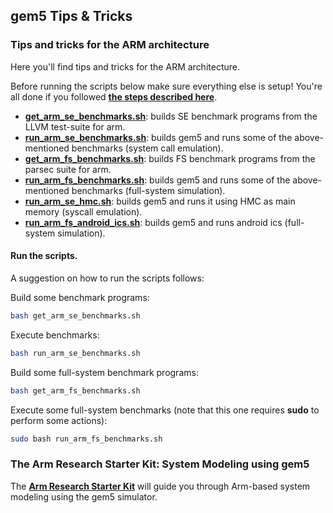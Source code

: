 ## gem5 Tips & Tricks
### **Tips and tricks for the ARM architecture**

Here you'll find tips and tricks for the ARM architecture.

Before running the scripts below make sure everything else is setup! You're all done if you followed [**the steps described here**](../../README.md).

* [**get_arm_se_benchmarks.sh**](get_arm_se_benchmarks.sh): builds SE benchmark programs from the LLVM test-suite for arm.
* [**run_arm_se_benchmarks.sh**](run_arm_se_benchmarks.sh): builds gem5 and runs some of the above-mentioned benchmarks (system call emulation).
* [**get_arm_fs_benchmarks.sh**](get_arm_fs_benchmarks.sh): builds FS benchmark programs from the parsec suite for arm.
* [**run_arm_fs_benchmarks.sh**](run_arm_fs_benchmarks.sh): builds gem5 and runs some of the above-mentioned benchmarks (full-system simulation).
* [**run_arm_se_hmc.sh**](run_arm_se_hmc.sh): builds gem5 and runs it using HMC as main memory (syscall emulation).
* [**run_arm_fs_android_ics.sh**](run_arm_fs_android_ics.sh): builds gem5 and runs android ics (full-system simulation).

#### **Run the scripts.**

A suggestion on how to run the scripts follows:

Build some benchmark programs:
```bash
bash get_arm_se_benchmarks.sh
```

Execute benchmarks:
```bash
bash run_arm_se_benchmarks.sh
```

Build some full-system benchmark programs:
```bash
bash get_arm_fs_benchmarks.sh
```

Execute some full-system benchmarks (note that this one requires **sudo** to
perform some actions):
```bash
sudo bash run_arm_fs_benchmarks.sh
```

### **The Arm Research Starter Kit: System Modeling using gem5**

The [**Arm Research Starter Kit**](https://github.com/arm-university/arm-gem5-rsk) will guide you through Arm-based system modeling using the gem5 simulator.

